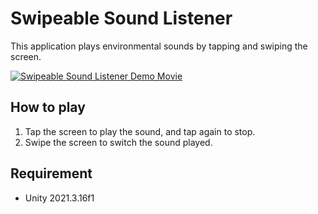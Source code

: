 # Swipeable Sound Listener
This application plays environmental sounds by tapping and swiping the screen.

[![Swipeable Sound Listener Demo Movie](https://user-images.githubusercontent.com/63796528/222941246-7c102e92-7e3f-4fd8-be55-f5a71093256c.png)](https://youtube.com/shorts/zvR6nLv5PjQ?feature=share)

## How to play
1. Tap the screen to play the sound, and tap again to stop.
2. Swipe the screen to switch the sound played.

## Requirement
- Unity 2021.3.16f1
